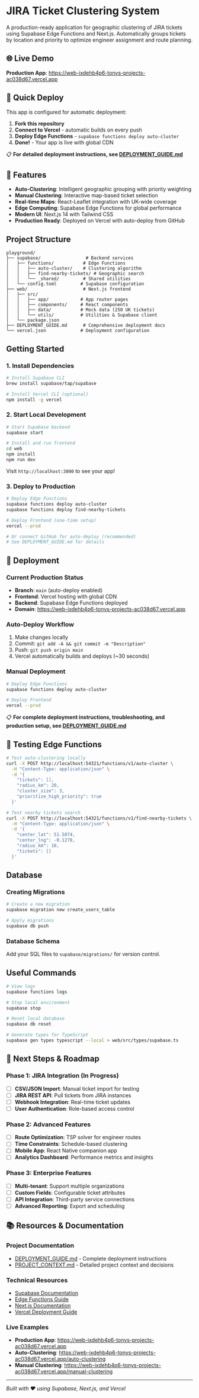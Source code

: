 # JIRA Ticket Clustering System

A production-ready application for geographic clustering of JIRA tickets using Supabase Edge Functions and Next.js. Automatically groups tickets by location and priority to optimize engineer assignment and route planning.

## 🌐 Live Demo
**Production App**: https://web-ixdehb4p6-tonys-projects-ac038d67.vercel.app

## 🚀 Quick Deploy
This app is configured for automatic deployment:
1. **Fork this repository**
2. **Connect to Vercel** - automatic builds on every push
3. **Deploy Edge Functions** - `supabase functions deploy auto-cluster`
4. **Done!** - Your app is live with global CDN

📋 **For detailed deployment instructions, see [DEPLOYMENT_GUIDE.md](./DEPLOYMENT_GUIDE.md)**

## 🎯 Features

- **Auto-Clustering**: Intelligent geographic grouping with priority weighting
- **Manual Clustering**: Interactive map-based ticket selection
- **Real-time Maps**: React-Leaflet integration with UK-wide coverage
- **Edge Computing**: Supabase Edge Functions for global performance
- **Modern UI**: Next.js 14 with Tailwind CSS
- **Production Ready**: Deployed on Vercel with auto-deploy from GitHub

## Project Structure

```
playground/
├── supabase/                 # Backend services
│   ├── functions/           # Edge Functions
│   │   ├── auto-cluster/    # Clustering algorithm
│   │   ├── find-nearby-tickets/ # Geographic search
│   │   └── _shared/         # Shared utilities
│   └── config.toml         # Supabase configuration
├── web/                     # Next.js frontend
│   ├── src/
│   │   ├── app/            # App router pages
│   │   ├── components/     # React components
│   │   ├── data/           # Mock data (250 UK tickets)
│   │   └── utils/          # Utilities & Supabase client
│   └── package.json
├── DEPLOYMENT_GUIDE.md      # Comprehensive deployment docs
└── vercel.json             # Deployment configuration
```

## Getting Started

### 1. Install Dependencies

```bash
# Install Supabase CLI
brew install supabase/tap/supabase

# Install Vercel CLI (optional)
npm install -g vercel
```

### 2. Start Local Development

```bash
# Start Supabase backend
supabase start

# Install and run frontend
cd web
npm install
npm run dev
```

Visit `http://localhost:3000` to see your app!

### 3. Deploy to Production

```bash
# Deploy Edge Functions
supabase functions deploy auto-cluster
supabase functions deploy find-nearby-tickets

# Deploy Frontend (one-time setup)
vercel --prod

# Or connect GitHub for auto-deploy (recommended)
# See DEPLOYMENT_GUIDE.md for details
```

## 🚀 Deployment

### Current Production Status
- **Branch**: `main` (auto-deploy enabled)
- **Frontend**: Vercel hosting with global CDN
- **Backend**: Supabase Edge Functions deployed
- **Domain**: https://web-ixdehb4p6-tonys-projects-ac038d67.vercel.app

### Auto-Deploy Workflow
1. Make changes locally
2. Commit: `git add -A && git commit -m "Description"`
3. Push: `git push origin main`
4. Vercel automatically builds and deploys (~30 seconds)

### Manual Deployment
```bash
# Deploy Edge Functions
supabase functions deploy auto-cluster

# Deploy Frontend
vercel --prod
```

📋 **For complete deployment instructions, troubleshooting, and production setup, see [DEPLOYMENT_GUIDE.md](./DEPLOYMENT_GUIDE.md)**

## 🧪 Testing Edge Functions

```bash
# Test auto-clustering locally
curl -X POST http://localhost:54321/functions/v1/auto-cluster \
  -H "Content-Type: application/json" \
  -d '{
    "tickets": [],
    "radius_km": 20,
    "cluster_size": 3,
    "prioritize_high_priority": true
  }'

# Test nearby tickets search
curl -X POST http://localhost:54321/functions/v1/find-nearby-tickets \
  -H "Content-Type: application/json" \
  -d '{
    "center_lat": 51.5074,
    "center_lng": -0.1278,
    "radius_km": 10,
    "tickets": []
  }'
```

## Database

### Creating Migrations

```bash
# Create a new migration
supabase migration new create_users_table

# Apply migrations
supabase db push
```

### Database Schema

Add your SQL files to `supabase/migrations/` for version control.

## Useful Commands

```bash
# View logs
supabase functions logs

# Stop local environment
supabase stop

# Reset local database
supabase db reset

# Generate types for TypeScript
supabase gen types typescript --local > web/src/types/supabase.ts
```

## 🎯 Next Steps & Roadmap

### Phase 1: JIRA Integration (In Progress)
- [ ] **CSV/JSON Import**: Manual ticket import for testing
- [ ] **JIRA REST API**: Pull tickets from JIRA instances  
- [ ] **Webhook Integration**: Real-time ticket updates
- [ ] **User Authentication**: Role-based access control

### Phase 2: Advanced Features
- [ ] **Route Optimization**: TSP solver for engineer routes
- [ ] **Time Constraints**: Schedule-based clustering
- [ ] **Mobile App**: React Native companion app
- [ ] **Analytics Dashboard**: Performance metrics and insights

### Phase 3: Enterprise Features  
- [ ] **Multi-tenant**: Support multiple organizations
- [ ] **Custom Fields**: Configurable ticket attributes
- [ ] **API Integration**: Third-party service connections
- [ ] **Advanced Reporting**: Export and scheduling

## 📚 Resources & Documentation

### Project Documentation
- [DEPLOYMENT_GUIDE.md](./DEPLOYMENT_GUIDE.md) - Complete deployment instructions
- [PROJECT_CONTEXT.md](./PROJECT_CONTEXT.md) - Detailed project context and decisions

### Technical Resources
- [Supabase Documentation](https://supabase.com/docs)
- [Edge Functions Guide](https://supabase.com/docs/guides/functions)
- [Next.js Documentation](https://nextjs.org/docs)
- [Vercel Deployment Guide](https://vercel.com/docs)

### Live Examples
- **Production App**: https://web-ixdehb4p6-tonys-projects-ac038d67.vercel.app
- **Auto-Clustering**: https://web-ixdehb4p6-tonys-projects-ac038d67.vercel.app/auto-clustering
- **Manual Clustering**: https://web-ixdehb4p6-tonys-projects-ac038d67.vercel.app/manual-clustering

---

*Built with ❤️ using Supabase, Next.js, and Vercel*

